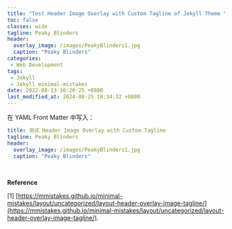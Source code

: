```yaml
---
title: "Test Header Image Overlay with Custom Tagline of Jekyll Theme \"minimal-mistakes\""
toc: false
classes: wide
tagline: Peaky Blinders
header:
  overlay_image: /images/PeakyBlinders1.jpg
  caption: "Peaky Blinders"
categories:
 - Web Development
tags: 
 - Jekyll
 - Jekyll minimal-mistakes
date: 2022-08-13 16:20:25 +0800
last_modified_at: 2024-08-25 18:34:32 +0800
---
```


在 YAML Front Matter 中写入：

```yaml
title: 测试 Header Image Overlay with Custom Tagline
tagline: Peaky Blinders
header:
  overlay_image: /images/PeakyBlinders1.jpg
  caption: "Peaky Blinders"
```

<br>

**Reference**

[1] [https://mmistakes.github.io/minimal-mistakes/layout/uncategorized/layout-header-overlay-image-tagline/](https://mmistakes.github.io/minimal-mistakes/layout/uncategorized/layout-header-overlay-image-tagline/).
